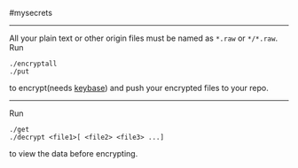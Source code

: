 #mysecrets

---

All your plain text or other origin files must be named as `*.raw` or `*/*.raw`. Run

	./encryptall
	./put

to encrypt(needs [keybase](https://keybase.io/download "Download keybase")) and push your encrypted files to your repo.

---

Run

	./get
	./decrypt <file1>[ <file2> <file3> ...]

to view the data before encrypting.
